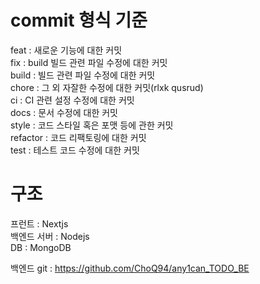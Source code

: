 # commit 형식 기준

feat : 새로운 기능에 대한 커밋<br/>
fix : build 빌드 관련 파일 수정에 대한 커밋<br/>
build : 빌드 관련 파일 수정에 대한 커밋<br/>
chore : 그 외 자잘한 수정에 대한 커밋(rlxk qusrud)<br/>
ci : CI 관련 설정 수정에 대한 커밋<br/>
docs : 문서 수정에 대한 커밋<br/>
style : 코드 스타일 혹은 포맷 등에 관한 커밋<br/>
refactor : 코드 리팩토링에 대한 커밋<br/>
test : 테스트 코드 수정에 대한 커밋<br/>

# 구조

프런트 : Nextjs<br/>
백엔드 서버 : Nodejs<br/>
DB : MongoDB<br/>

백엔드 git : https://github.com/ChoQ94/any1can_TODO_BE
